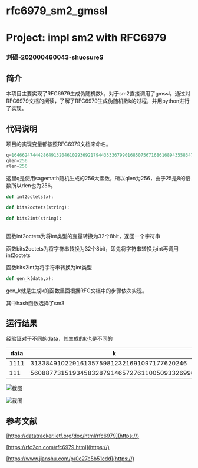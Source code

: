 # rfc6979_sm2_gmssl
# Project: impl sm2 with RFC6979

### 刘硕-202000460043-shuosureS

## 简介

本项目主要实现了RFC6979生成伪随机数k，对于sm2直接调用了gmssl。通过对RFC6979文档的阅读，了解了RFC6979生成伪随机数k的过程，并用python进行了实现。

## 代码说明

项目的实现变量都按照RFC6979文档来命名。

```python
q=164662474442864913204610293692179443533679901685075671686168943558347871758383
qlen=256
rlen=256
```

这里q是使用sagemath随机生成的256大素数，所以qlen为256，由于25是8的倍数所以rlen也为256。

```python
def int2octets(x):
    
def bits2octets(string):
    
def bits2int(string):
  
```

函数int2octets为将int类型的变量转换为32个8bit，返回一个字符串

函数bits2octets为将字符串转换为32个8bit，即先将字符串转换为int再调用int2octets

函数bits2int为将字符串转换为int类型

```python
def gen_k(data,x):
```

gen_k就是生成k的函数里面根据RFC文档中的步骤依次实现。

其中hash函数选择了sm3

## 运行结果

经验证对于不同的data，其生成的k也是不同的

|data|k|
|--|--|
|1111|31338491022916135759812321691097177620246|
|111|56088773151934583287914657276110050933269961|

![截图](attachment:b77d5e899b8f6044d6f2162fe9cbd4ad)

![截图](attachment:e9a15212ae8636281d8ecd272fb7530c)

## 参考文献

[https://datatracker.ietf.org/doc/html/rfc6979](https://)

[https://rfc2cn.com/rfc6979.html](https://)

[https://www.jianshu.com/p/0c27e5b51cdd](https://)
